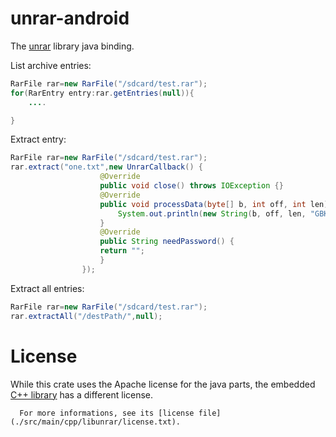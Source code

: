 # unrar-android
The [unrar](http://rarlab.com) library java binding.

List archive entries:
```java
RarFile rar=new RarFile("/sdcard/test.rar");
for(RarEntry entry:rar.getEntries(null)){
    ....

}
```
Extract entry:
``` java
RarFile rar=new RarFile("/sdcard/test.rar");
rar.extract("one.txt",new UnrarCallback() {
                    @Override
                    public void close() throws IOException {}
                    @Override
                    public void processData(byte[] b, int off, int len) throws IOException {
                        System.out.println(new String(b, off, len, "GBK"));
                    }
                    @Override
                    public String needPassword() {
                    return "";
                    }
                });
```

Extract all entries:
``` java
RarFile rar=new RarFile("/sdcard/test.rar");
rar.extractAll("/destPath/",null);
```

# License

While this crate uses the Apache license for the java parts,
      the embedded [C++ library](./src/main/cpp/libunrar/) has a different license.

      For more informations, see its [license file](./src/main/cpp/libunrar/license.txt).
